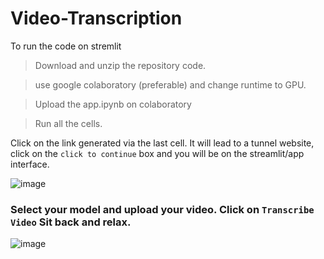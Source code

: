 # Video-Transcription

To run the code on stremlit

> Download and unzip the repository code.

> use google colaboratory (preferable) and change runtime to GPU.

> Upload the app.ipynb on colaboratory

> Run all the cells.

Click on the link generated via the last cell. It will lead to a tunnel website, click on the ```click to continue``` box and you will be on the streamlit/app interface.

![image](https://github.com/wow7seven/Video-Transcription/assets/100991200/59e67723-814f-4f2b-b200-1dc325f951bf)


### Select your model and upload your video. Click on ```Transcribe Video``` Sit back and relax.

![image](https://github.com/wow7seven/Video-Transcription/assets/100991200/289cc24a-d697-47ab-8119-5c0714372fec)
